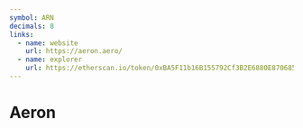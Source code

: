 ```yaml
---
symbol: ARN
decimals: 8
links:
  - name: website
    url: https://aeron.aero/
  - name: explorer
    url: https://etherscan.io/token/0xBA5F11b16B155792Cf3B2E6880E8706859A8AEB6
---
```


# Aeron
